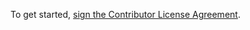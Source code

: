 To get started, <a href="https://www.clahub.com/agreements/pachyderm/pfs">sign the Contributor License Agreement</a>.
